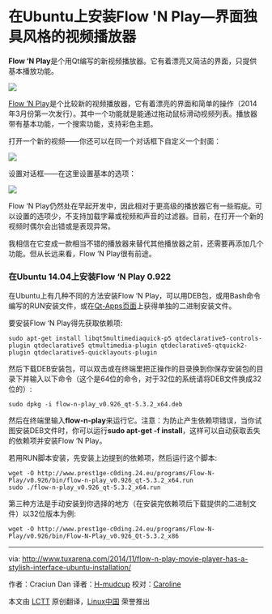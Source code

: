 在Ubuntu上安装Flow 'N Play—界面独具风格的视频播放器
================================================================================
**Flow ‘N Play**是个用Qt编写的新视频播放器。它有着漂亮又简洁的界面，只提供基本播放功能。

![](http://www.tuxarena.com/wp-content/uploads/2014/11/flow_n_play.jpg)

[Flow ‘N Play][1]是个比较新的视频播放器，它有着漂亮的界面和简单的操作（2014年3月份第一次发行）。其中一个功能就是能通过拖动鼠标滑动视频列表。播放器带有基本功能，一个搜索功能，支持彩色主题。

打开一个新的视频——你还可以在同一个对话框下自定义一个封面：

![](http://www.tuxarena.com/wp-content/uploads/2014/11/flow_n_play_open.jpg)

设置对话框——在这里设置基本的选项：

![](http://www.tuxarena.com/wp-content/uploads/2014/11/flow_n_play_settings.jpg)

Flow ‘N Play仍然处在早起开发中，因此相对于更高级的播放器它有一些瑕疵。可以设置的选项少，不支持加载字幕或视频和声音的过滤器。目前，在打开一个新的视频时偶尔会出错或是表现异常。

我相信在它变成一款相当不错的播放器来替代其他播放器之前，还需要再添加几个功能。但从长远来看，Flow ‘N Play很有前途。

### 在Ubuntu 14.04上安装Flow ‘N Play 0.922 ###

在Ubuntu上有几种不同的方法安装Flow ‘N Play，可以用DEB包，或用Bash命令编写的RUN安装文件，或在[Qt-Apps页面][2]上获得单独的二进制安装文件。

要安装Flow ‘N Play得先获取依赖项:

    sudo apt-get install libqt5multimediaquick-p5 qtdeclarative5-controls-plugin qtdeclarative5 qtmultimedia-plugin qtdeclarative5-qtquick2-plugin qtdeclarative5-quicklayouts-plugin

然后下载DEB安装包，可以双击或在终端里把正操作的目录换到你保存安装包的目录下并输入以下命令（这个是64位的命令，对于32位的系统请将DEB文件换成32位的）:

    sudo dpkg -i flow-n-play_v0.926_qt-5.3.2_x64.deb 

然后在终端里输入**flow-n-play**来运行它。注意：为防止产生依赖项错误，当你试图安装DEB文件时，你可以运行**sudo apt-get -f install**，这样可以自动获取丢失的依赖项并安装Flow ‘N Play。

若用RUN脚本安装，先安装上边提到的依赖项，然后运行这个脚本:

    wget -O http://www.prest1ge-c0ding.24.eu/programs/Flow-N-Play/v0.926/bin/flow-n-play_v0.926_qt-5.3.2_x64.run
    sudo ./flow-n-play_v0.926_qt-5.3.2_x64.run

第三种方法是手动安装到你选择的地方（在安装完依赖项后下载提供的二进制文件）以32位版本为例:

    wget -O http://www.prest1ge-c0ding.24.eu/programs/Flow-N-Play/v0.926/bin/Flow-N-Play_v0.926_Qt-5.3.2_x86

--------------------------------------------------------------------------------

via: http://www.tuxarena.com/2014/11/flow-n-play-movie-player-has-a-stylish-interface-ubuntu-installation/

作者：Craciun Dan 
译者：[H-mudcup](https://github.com/H-mudcup)
校对：[Caroline](https://github.com/carolinewuyan)

本文由 [LCTT](https://github.com/LCTT/TranslateProject) 原创翻译，[Linux中国](http://linux.cn/) 荣誉推出

[1]:http://www.prest1ge-c0ding.24.eu/programme-php/app-flow_n_play.php?lang=en
[2]:http://qt-apps.org/content/show.php/Flow+%27N+Play?content=167736
